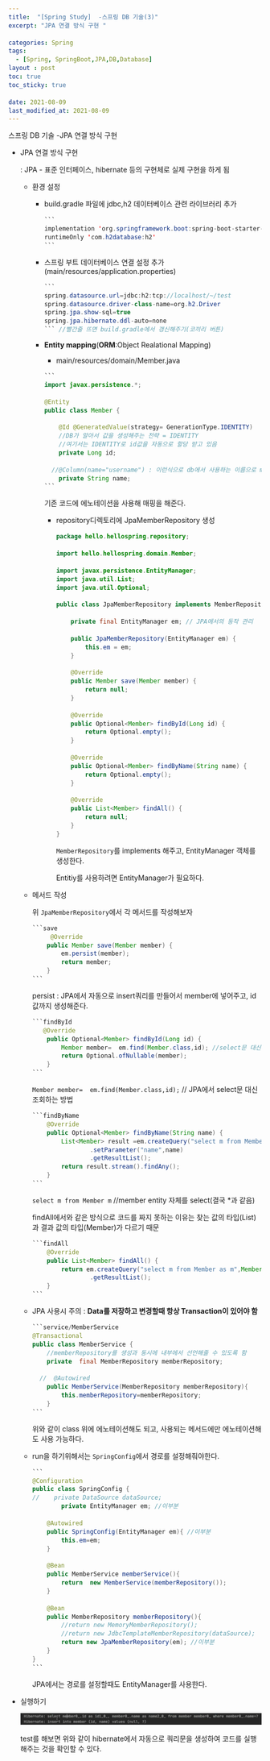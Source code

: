 ```yaml
---
title:  "[Spring Study]  -스프링 DB 기술(3)"
excerpt: "JPA 연결 방식 구현 "

categories: Spring
tags:
  - [Spring, SpringBoot,JPA,DB,Database]
layout : post
toc: true
toc_sticky: true
 
date: 2021-08-09
last_modified_at: 2021-08-09
---
```


스프링 DB 기술 -JPA 연결 방식 구현

- JPA 연결 방식 구현

  : JPA - 표준 인터페이스, hibernate 등의 구현체로 실제 구현을 하게 됨

  - 환경 설정

    - build.gradle 파일에 jdbc,h2 데이터베이스 관련 라이브러리 추가

      ~~~java
      ```
      implementation 'org.springframework.boot:spring-boot-starter-data-jpa'
      runtimeOnly 'com.h2database:h2'
      ```
      ~~~

    - 스프링 부트 데이터베이스 연결 설정 추가(main/resources/application.properties)

      ~~~java
      ```
      spring.datasource.url=jdbc:h2:tcp://localhost/~/test
      spring.datasource.driver-class-name=org.h2.Driver
      spring.jpa.show-sql=true
      spring.jpa.hibernate.ddl-auto=none
      ``` //빨간줄 뜨면 build.gradle에서 갱신해주기(코끼리 버튼)
      
      ~~~

    - **Entity mapping**(**ORM**:Object Realational Mapping)

      - main/resources/domain/Member.java 

      ~~~java
      ```
      import javax.persistence.*;
      
      @Entity
      public class Member {
      
          @Id @GeneratedValue(strategy= GenerationType.IDENTITY)
          //DB가 알아서 값을 생성해주는 전략 = IDENTITY
          //여기서는 IDENTITY로 id값을 자동으로 할당 받고 있음
          private Long id;
      
        //@Column(name="username") : 이런식으로 db에서 사용하는 이름으로 mapping 시킬 수 있음
          private String name;
      ```
      ~~~

      기존 코드에 에노테이션을 사용해 매핑을 해준다.

      - repository디렉토리에 JpaMemberRepository 생성

        ```java
        package hello.hellospring.repository;
        
        import hello.hellospring.domain.Member;
        
        import javax.persistence.EntityManager;
        import java.util.List;
        import java.util.Optional;
        
        public class JpaMemberRepository implements MemberRepository{
        
            private final EntityManager em; // JPA에서의 동작 관리
        
            public JpaMemberRepository(EntityManager em) {
                this.em = em;
            }
        
            @Override
            public Member save(Member member) {
                return null;
            }
        
            @Override
            public Optional<Member> findById(Long id) {
                return Optional.empty();
            }
        
            @Override
            public Optional<Member> findByName(String name) {
                return Optional.empty();
            }
        
            @Override
            public List<Member> findAll() {
                return null;
            }
        }
        ```

        `MemberRepository`를 implements 해주고, EntityManager 객체를 생성한다.

        Entitiy를 사용하려면 EntityManager가 필요하다.

  - 메서드 작성

    위 `JpaMemberRepository`에서 각 메서드를 작성해보자
    
    ~~~java
    ```save
         @Override
        public Member save(Member member) {
            em.persist(member);
            return member;
        }
    ```
    ~~~
    
      persist : JPA에서 자동으로 insert쿼리를 만들어서 member에 넣어주고, id값까지 생성해준다.
    
    ~~~java
    ```findById
       @Override
        public Optional<Member> findById(Long id) {
            Member member=  em.find(Member.class,id); //select문 대신 JPA로 조회하는 방법
            return Optional.ofNullable(member);
        }
    ```
    ~~~
    
     `Member member=  em.find(Member.class,id);` // JPA에서 select문 대신 조회하는 방법
    
    ~~~java
    ```findByName
        @Override
        public Optional<Member> findByName(String name) {
            List<Member> result =em.createQuery("select m from Member m where m.name = :name",Member.class)
                    .setParameter("name",name)
                    .getResultList();
            return result.stream().findAny();
        }
    ```
    ~~~
    
    `select m from Member m` //member entity 자체를 select(결국 *과 같음)
    
    findAll에서와 같은 방식으로 코드를 짜지 못하는 이유는 찾는 값의 타입(List)과 결과 값의 타입(Member)가 다르기 때문
    
    ~~~java
    ```findAll
        @Override
        public List<Member> findAll() {
            return em.createQuery("select m from Member as m",Member.class)
                    .getResultList();
        }
    ```
    ~~~
    
    
    
  - JPA 사용시 주의 : **Data를 저장하고 변경할때 항상 Transaction이 있어야 함**

    ~~~java
    ```service/MemberService
    @Transactional
    public class MemberService {
        //memberRepository를 생성과 동시에 내부에서 선언해줄 수 있도록 함
        private  final MemberRepository memberRepository;
    
      //  @Autowired
        public MemberService(MemberRepository memberRepository){
            this.memberRepository=memberRepository;
        }
    ```
    ~~~

    위와 같이 class 위에 에노테이션해도 되고, 사용되는 메서드에만 에노테이션해도 사용 가능하다.

  - run을 하기위해서는 `SpringConfig`에서 경로를 설정해줘야한다.

    ~~~java
    ```
    @Configuration
    public class SpringConfig {
    //    private DataSource dataSource;
            private EntityManager em; //이부분
    
        @Autowired
        public SpringConfig(EntityManager em){ //이부분
            this.em=em;
        }
    
        @Bean
        public MemberService memberService(){
            return  new MemberService(memberRepository());
        }
    
        @Bean
        public MemberRepository memberRepository(){
            //return new MemoryMemberRepository();
            //return new JdbcTemplateMemberRepository(dataSource);
            return new JpaMemberRepository(em); //이부분
        }
    }
    ```
    ~~~

    JPA에서는 경로를 설정할때도 EntityManager를 사용한다.

    

- 실행하기

  ![image-20210809215029622](https://raw.githubusercontent.com/soleu/image_repo/main/img/image-20210809215029622.png)

  test를 해보면 위와 같이  hibernate에서 자동으로 쿼리문을 생성하여 코드를 실행해주는 것을 확인할 수 있다.

  





